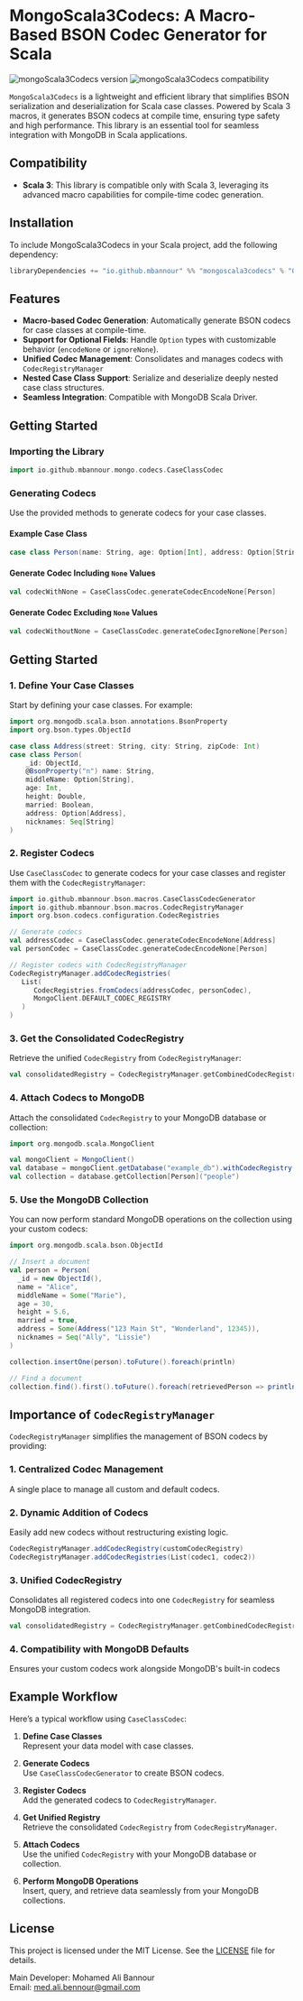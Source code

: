 

# MongoScala3Codecs: A Macro-Based BSON Codec Generator for Scala

![mongoScala3Codecs version](https://img.shields.io/badge/mongoScala3Codecs-0.0.1-brightgreen)
![mongoScala3Codecs compatibility](https://img.shields.io/badge/Scala-3.0%2B-blue)

`MongoScala3Codecs` is a lightweight and efficient library that simplifies BSON serialization and deserialization for Scala case classes. Powered by Scala 3 macros, it generates BSON codecs at compile time, ensuring type safety and high performance. This library is an essential tool for seamless integration with MongoDB in Scala applications.

## Compatibility

- **Scala 3**: This library is compatible only with Scala 3, leveraging its advanced macro capabilities for compile-time codec generation.
## Installation

To include MongoScala3Codecs in your Scala project, add the following dependency:

```scala
libraryDependencies += "io.github.mbannour" %% "mongoscala3codecs" % "0.0.1-M4"
```

## Features

- **Macro-based Codec Generation**: Automatically generate BSON codecs for case classes at compile-time.
- **Support for Optional Fields**: Handle `Option` types with customizable behavior (`encodeNone` or `ignoreNone`).
- **Unified Codec Management**: Consolidates and manages codecs with `CodecRegistryManager`
- **Nested Case Class Support**: Serialize and deserialize deeply nested case class structures.
- **Seamless Integration**: Compatible with MongoDB Scala Driver.


## Getting Started

### Importing the Library

```scala
import io.github.mbannour.mongo.codecs.CaseClassCodec
```

### Generating Codecs

Use the provided methods to generate codecs for your case classes.

#### Example Case Class

```scala
case class Person(name: String, age: Option[Int], address: Option[String])
```

#### Generate Codec Including `None` Values

```scala
val codecWithNone = CaseClassCodec.generateCodecEncodeNone[Person]
```

#### Generate Codec Excluding  `None` Values

```scala
val codecWithoutNone = CaseClassCodec.generateCodecIgnoreNone[Person]
```

## Getting Started

### 1. Define Your Case Classes

Start by defining your case classes. For example:

```scala
import org.mongodb.scala.bson.annotations.BsonProperty
import org.bson.types.ObjectId

case class Address(street: String, city: String, zipCode: Int)
case class Person(
    _id: ObjectId,
    @BsonProperty("n") name: String,
    middleName: Option[String],
    age: Int,
    height: Double,
    married: Boolean,
    address: Option[Address],
    nicknames: Seq[String]
)
```

### 2. Register Codecs

Use `CaseClassCodec` to generate codecs for your case classes and register them with the `CodecRegistryManager`:

```scala
import io.github.mbannour.bson.macros.CaseClassCodecGenerator
import io.github.mbannour.bson.macros.CodecRegistryManager
import org.bson.codecs.configuration.CodecRegistries

// Generate codecs
val addressCodec = CaseClassCodec.generateCodecEncodeNone[Address]
val personCodec = CaseClassCodec.generateCodecEncodeNone[Person]

// Register codecs with CodecRegistryManager
CodecRegistryManager.addCodecRegistries(
   List(
      CodecRegistries.fromCodecs(addressCodec, personCodec),
      MongoClient.DEFAULT_CODEC_REGISTRY
   )
)
```
### 3. Get the Consolidated CodecRegistry
Retrieve the unified `CodecRegistry` from `CodecRegistryManager`:

```scala
val consolidatedRegistry = CodecRegistryManager.getCombinedCodecRegistry
```
### 4. Attach Codecs to MongoDB
Attach the consolidated `CodecRegistry` to your MongoDB database or collection:

```scala
import org.mongodb.scala.MongoClient

val mongoClient = MongoClient()
val database = mongoClient.getDatabase("example_db").withCodecRegistry(consolidatedRegistry)
val collection = database.getCollection[Person]("people")
```
### 5. Use the MongoDB Collection
You can now perform standard MongoDB operations on the collection using your custom codecs:
```scala
import org.mongodb.scala.bson.ObjectId

// Insert a document
val person = Person(
  _id = new ObjectId(),
  name = "Alice",
  middleName = Some("Marie"),
  age = 30,
  height = 5.6,
  married = true,
  address = Some(Address("123 Main St", "Wonderland", 12345)),
  nicknames = Seq("Ally", "Lissie")
)

collection.insertOne(person).toFuture().foreach(println)

// Find a document
collection.find().first().toFuture().foreach(retrievedPerson => println(s"Retrieved: $retrievedPerson"))
```

## Importance of `CodecRegistryManager`

`CodecRegistryManager` simplifies the management of BSON codecs by providing:
### 1. Centralized Codec Management
A single place to manage all custom and default codecs.
### 2. Dynamic Addition of Codecs
Easily add new codecs without restructuring existing logic.
```scala
CodecRegistryManager.addCodecRegistry(customCodecRegistry)
CodecRegistryManager.addCodecRegistries(List(codec1, codec2))
```
### 3. Unified CodecRegistry
Consolidates all registered codecs into one `CodecRegistry` for seamless MongoDB integration.
```scala
val consolidatedRegistry = CodecRegistryManager.getCombinedCodecRegistry
```

### 4. Compatibility with MongoDB Defaults

Ensures your custom codecs work alongside MongoDB's built-in codecs

## Example Workflow

Here’s a typical workflow using `CaseClassCodec`:

1. **Define Case Classes**  
   Represent your data model with case classes.

2. **Generate Codecs**  
   Use `CaseClassCodecGenerator` to create BSON codecs.

3. **Register Codecs**  
   Add the generated codecs to `CodecRegistryManager`.

4. **Get Unified Registry**  
   Retrieve the consolidated `CodecRegistry` from `CodecRegistryManager`.

5. **Attach Codecs**  
   Use the unified `CodecRegistry` with your MongoDB database or collection.

6. **Perform MongoDB Operations**  
   Insert, query, and retrieve data seamlessly from your MongoDB collections.

## License

This project is licensed under the MIT License. See the [LICENSE](./LICENSE) file for details.

Main Developer: Mohamed Ali Bannour  
Email: med.ali.bennour@gmail.com
